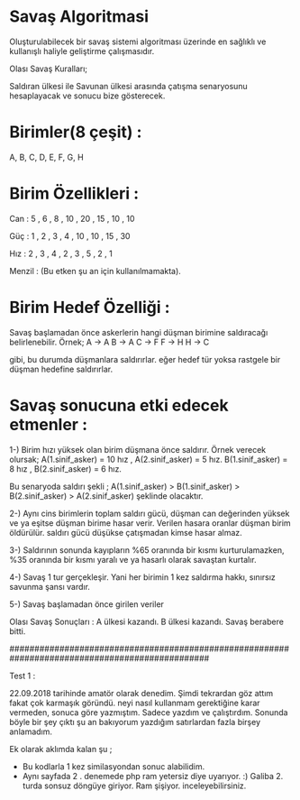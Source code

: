 # Savaş Algoritmasi
Oluşturulabilecek bir savaş sistemi algoritması üzerinde en sağlıklı ve kullanışlı haliyle geliştirme çalışmasıdır.

Olası Savaş Kuralları;

Saldıran ülkesi ile Savunan ülkesi arasında çatışma senaryosunu hesaplayacak ve sonucu bize gösterecek.

# Birimler(8 çeşit) : 
  A, B, C, D, E, F, G, H

# Birim Özellikleri : 
Can : 5 , 6 , 8 , 10 , 20 , 15 , 10 , 10

Güç : 1 , 2 , 3 , 4 , 10 , 10 , 15 , 30

Hız : 2 , 3 , 4 , 2 , 3 , 5 , 2 , 1

Menzil : (Bu etken şu an için kullanılmamakta).


# Birim Hedef Özelliği : 
Savaş başlamadan önce askerlerin hangi düşman birimine saldıracağı belirlenebilir. Örnek;
A -> A
B -> A
C -> F
F -> H
H -> C

gibi, bu durumda düşmanlara saldırırlar. eğer hedef tür yoksa rastgele bir düşman hedefine saldırırlar.

# Savaş sonucuna etki edecek etmenler :
1-) Birim hızı yüksek olan birim düşmana önce saldırır. Örnek verecek olursak;
 A(1.sinif_asker) = 10 hız , A(2.sinif_asker) = 5 hız.
 B(1.sinif_asker) = 8 hız , B(2.sinif_asker) = 6 hız.

Bu senaryoda saldırı şekli ;  A(1.sinif_asker) > B(1.sinif_asker) > B(2.sinif_asker) > A(2.sinif_asker) şeklinde olacaktır.

2-) Aynı cins birimlerin toplam saldırı gücü, düşman can değerinden yüksek ve ya eşitse düşman birime hasar verir. Verilen hasara oranlar düşman birim öldürülür. saldırı gücü düşükse çatışmadan kimse hasar almaz.

3-) Saldırının sonunda kayıpların %65 oranında bir kısmı kurturulamazken, %35 oranında bir kısmı yaralı ve ya hasarlı olarak savaştan kurtalır.

4-) Savaş 1 tur gerçekleşir. Yani her birimin 1 kez saldırma hakkı, sınırsız savunma şansı vardır. 

5-) Savaş başlamadan önce girilen veriler

Olası Savaş Sonuçları : A ülkesi kazandı. B ülkesi kazandı. Savaş berabere bitti.




################################################################################################

Test 1 :

22.09.2018 tarihinde amatör olarak denedim. Şimdi tekrardan göz attım fakat çok karmaşık göründü. neyi nasıl kullanmam gerektiğine karar vermeden, sonuca göre yazmıştım. 
Sadece yazdım ve çalıştırdım. Sonunda böyle bir şey çıktı şu an bakıyorum yazdığım satırlardan fazla birşey anlamadım.

Ek olarak aklımda kalan şu ; 
- Bu kodlarla 1 kez similasyondan sonuc alabilidim. 
- Aynı sayfada 2 . denemede php ram yetersiz diye uyarıyor. :) Galiba 2. turda sonsuz döngüye giriyor. Ram şişiyor. inceleyebilirsiniz.
